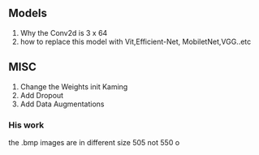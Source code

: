 ## Models

1. Why the Conv2d is 3 x 64
2. how to replace this model with Vit,Efficient-Net, MobiletNet,VGG..etc

## MISC

1. Change the Weights init Kaming
2. Add Dropout
3. Add Data Augmentations

### His work

the .bmp images are in different size 505 not 550
o
